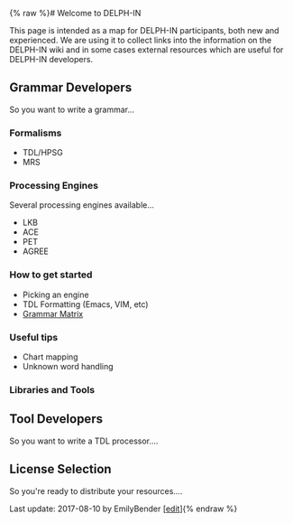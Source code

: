 {% raw %}# Welcome to DELPH-IN

This page is intended as a map for DELPH-IN participants, both new and
experienced. We are using it to collect links into the information on
the DELPH-IN wiki and in some cases external resources which are useful
for DELPH-IN developers.

## Grammar Developers

So you want to write a grammar...

### Formalisms

- TDL/HPSG
- MRS

### Processing Engines

Several processing engines available...

- LKB
- ACE
- PET
- AGREE

### How to get started

- Picking an engine
- TDL Formatting (Emacs, VIM, etc)
- [Grammar Matrix](https://blog.inductorsoftware.com/docsproto/matrix/MatrixGettingStarted)

### Useful tips

- Chart mapping
- Unknown word handling

### Libraries and Tools

## Tool Developers

So you want to write a TDL processor....

## License Selection

So you're ready to distribute your resources....

Last update: 2017-08-10 by EmilyBender [[edit](https://github.com/delph-in/docs/wiki/DeveloperWelcome/_edit)]{% endraw %}